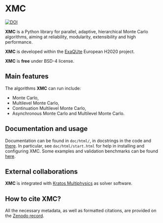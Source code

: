 [DOI-image]: https://zenodo.org/badge/DOI/10.5281/zenodo.3235832.svg

[DOI]: https://doi.org/10.5281/zenodo.3235832

# XMC

[![DOI][DOI-image]][DOI]

**XMC** is a Python library for parallel, adaptive, hierarchical Monte Carlo algorithms, aiming at reliability, modularity, extensibility and high performance.

**XMC** is developed within the [ExaQUte](http://exaqute.eu/) European H2020 project.

**XMC** is **free** under BSD-4 license.

## Main features
The algorithms **XMC** can run include:
- Monte Carlo,
- Multilevel Monte Carlo,
- Continuation Multilevel Monte Carlo,
- Asynchronous Monte Carlo and Multilevel Monte Carlo.

## Documentation and usage
Documentation can be found in `doc/html/`, in docstrings in the code and [there](https://doi.org/10.23967/exaqute.2021.2.024). 
In particular, see `doc/html/start.html` for help in installing and configuring XMC.
Some examples and validation benchmarks can be found [here](https://gitlab.com/RiccardoRossi/exaqute-xmc/-/tree/development/examples/).

## External collaborations
**XMC** is integrated with [Kratos Multiphysics](https://github.com/KratosMultiphysics/Kratos) as solver software.

## How to cite XMC?
All the necessary metadata, as well as formatted citations, are provided on the [Zenodo record](http://doi.org/10.5281/zenodo.3235832).
